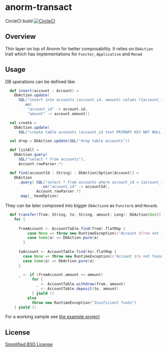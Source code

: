 # anorm-transact

CircleCI build [![CircleCI](https://circleci.com/gh/pointfree-solutions/anorm-transact.svg?style=svg)](https://circleci.com/gh/pointfree-solutions/anorm-transact)

## Overview

Thin layer on top of Anorm for better composability. It relies on `DbAction` trait which has implementations for `Functor`, `Applicative` and `Monad`

## Usage
DB operations can be defined like:
```scala
  def insert(account : Account) =
    DbAction.update(
      SQL("insert into accounts (account_id, amount) values ({account_id}, {amount})")
        .on(
          "account_id" -> account.id,
          "amount" -> account.amount))

  val create =
    DbAction.update(
      SQL("create table accounts (account_id text PRIMARY KEY NOT NULL, amount integer NOT NULL)"))

  val drop = DbAction.update(SQL("drop table accounts"))

  def listAll =
    DbAction.query(
      SQL("select * from accounts"),
      Account.rowParser.*)

  def find(accountId : String) : DbAction[Option[Account]] =
    DbAction
      .query( SQL("select * from accounts where account_id = {account_id}")
                .on("account_id" -> accountId),
              Account.rowParser.*)
      .map(_.headOption)
```

They can be later composed into bigger `DbAction`s as `Functor`s and `Monad`s.

```scala 
  def transfer(from: String, to: String, amount: Long): DbAction[Unit] =
    for {
    
      fromAccount <- AccountTable.find(from).flatMap {
          case None => throw new RuntimeException(s"Account $from not found")
          case Some(a) => DbAction.pure(a)
        }
    
      toAccount <- AccountTable.find(to).flatMap {
        case None => throw new RuntimeException(s"Account $to not found")
        case Some(a) => DbAction.pure(a)
      }
    
      _ <- if (fromAccount.amount >= amount)
            for {
              _ <- AccountTable.withdraw(from, amount)
              _ <- AccountTable.deposit(to, amount)
            } yield ()
          else
            throw new RuntimeException("Insuficient funds")
    } yield ()
```

For a working sample see [the example project](example)

## License

[Simplified BSD License](https://opensource.org/licenses/bsd-license.php)